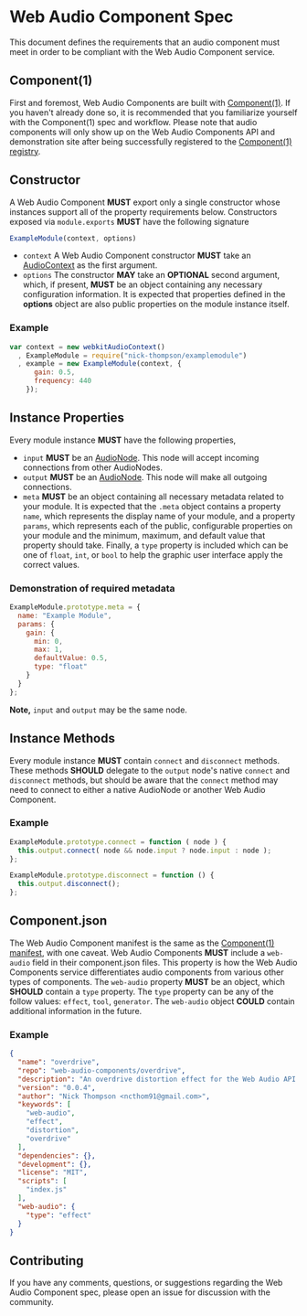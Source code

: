 
# Web Audio Component Spec

This document defines the requirements that an audio component must meet in order
to be compliant with the Web Audio Component service.

## Component(1)

First and foremost, Web Audio Components are built with [Component(1)](https://github.com/component/component). If you haven't already done so, it is recommended that you
familiarize yourself with the Component(1) spec and workflow. Please note that audio components will
only show up on the Web Audio Components API and demonstration site after being successfully registered to
the [Component(1) registry](https://github.com/component/component/wiki/Components).

## Constructor

A Web Audio Component **MUST** export only a single constructor whose instances support all of the property requirements below. Constructors exposed via `module.exports` **MUST** have the following signature

```javascript
ExampleModule(context, options)
```

- `context` A Web Audio Component constructor **MUST** take an [AudioContext](http://www.w3.org/TR/webaudio/#AudioContext-section) as the first argument. 
- `options` The constructor **MAY** take an **OPTIONAL** second argument, which, if present, **MUST** be an object containing any necessary configuration information. It is expected that properties defined in the **options** object are also public properties on the module instance itself.

### Example

```javascript
var context = new webkitAudioContext()
  , ExampleModule = require("nick-thompson/examplemodule")
  , example = new ExampleModule(context, {
      gain: 0.5,
      frequency: 440
    });
```

## Instance Properties

Every module instance **MUST** have the following properties,

- `input` **MUST** be an [AudioNode](http://www.w3.org/TR/webaudio/#AudioNode-section). This node will accept incoming connections from other AudioNodes.
- `output` **MUST** be an [AudioNode](http://www.w3.org/TR/webaudio/#AudioNode-section). This node will make all outgoing connections.
- `meta` **MUST** be an object containing all necessary metadata related to your module. It is expected that the `.meta` object contains a property `name`, which represents the display name of your module, and a property `params`, which represents each of the public, configurable properties on your module and the minimum, maximum, and default value that property should take. Finally, a `type` property is included which can be one of `float`, `int`, or `bool` to help the graphic user interface apply the correct values.

### Demonstration of required metadata

```javascript
ExampleModule.prototype.meta = {
  name: "Example Module",
  params: {
    gain: {
      min: 0,
      max: 1,
      defaultValue: 0.5,
      type: "float"
    }
  }
};
```

**Note,** `input` and `output` may be the same node.

## Instance Methods

Every module instance **MUST** contain `connect` and `disconnect` methods. These methods **SHOULD** delegate to the `output` node\'s native `connect` and `disconnect` methods, but should be aware that the `connect` method may need to connect to either a native AudioNode or another Web Audio Component.

### Example

```javascript
ExampleModule.prototype.connect = function ( node ) {
  this.output.connect( node && node.input ? node.input : node );
};

ExampleModule.prototype.disconnect = function () {
  this.output.disconnect();
};
```

## Component.json

The Web Audio Component manifest is the same as the [Component(1) manifest](https://github.com/component/component/wiki/Spec),
with one caveat. Web Audio Components **MUST** include a `web-audio` field in their component.json files. This property is
how the Web Audio Components service differentiates audio components from various other types of components. The `web-audio`
property **MUST** be an object, which **SHOULD** contain a `type` property. The `type` property can be any of the follow
values: `effect`, `tool`, `generator`. The `web-audio` object **COULD** contain additional information in the future.

### Example

```json
{
  "name": "overdrive",
  "repo": "web-audio-components/overdrive",
  "description": "An overdrive distortion effect for the Web Audio API.",
  "version": "0.0.4",
  "author": "Nick Thompson <ncthom91@gmail.com>",
  "keywords": [
    "web-audio",
    "effect",
    "distortion",
    "overdrive"
  ],
  "dependencies": {},
  "development": {},
  "license": "MIT",
  "scripts": [
    "index.js"
  ],
  "web-audio": {
    "type": "effect"
  }
}
```

## Contributing

If you have any comments, questions, or suggestions regarding the Web Audio Component spec,
please open an issue for discussion with the community.
